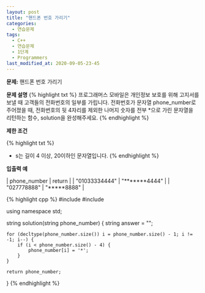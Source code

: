 ```yaml
---
layout: post
title: "핸드폰 번호 가리기"
categories:
  - 연습문제
tags:
  - C++
  - 연습문제
  - 1단계
  - Programmers
last_modified_at: 2020-09-05-23-45
---
```


<strong> 문제:</strong> 핸드폰 번호 가리기

<strong>문제 설명</strong>
{% highlight txt %}
프로그래머스 모바일은 개인정보 보호를 위해 고지서를 보낼 때 고객들의
전화번호의 일부를 가립니다.
전화번호가 문자열 phone_number로 주어졌을 때, 전화번호의 뒷 4자리를
제외한 나머지 숫자를 전부 *으로 가린 문자열을 리턴하는 함수,
solution을 완성해주세요.
{% endhighlight %}

<strong>제한 조건</strong>

{% highlight txt %}
  - s는 길이 4 이상, 20이하인 문자열입니다.
{% endhighlight %}

<strong>입출력 예</strong>

| phone_number |	return |
| "01033334444" | "*******4444" |
| "027778888" | "*****8888" |


{% highlight cpp %}
#include <string>
#include <vector>

using namespace std;

string solution(string phone_number) {
    string answer = "";
    
    for (decltype(phone_number.size()) i = phone_number.size() - 1; i != -1; i--) {
        if (i < phone_number.size() - 4) {
            phone_number[i] = '*';
        }
    }
    
    return phone_number;
}
{% endhighlight %}
